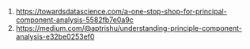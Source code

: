1. https://towardsdatascience.com/a-one-stop-shop-for-principal-component-analysis-5582fb7e0a9c
2. https://medium.com/@aptrishu/understanding-principle-component-analysis-e32be0253ef0
